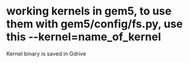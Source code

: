 # working kernels in gem5, to use them with gem5/config/fs.py, use this --kernel=name_of_kernel



Kernel binary is saved in Gdrive
